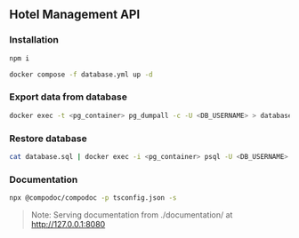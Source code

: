## Hotel Management API

### Installation

```bash
npm i

docker compose -f database.yml up -d
```

### Export data from database
```bash
docker exec -t <pg_container> pg_dumpall -c -U <DB_USERNAME> > database.sql
```

### Restore database
```bash
cat database.sql | docker exec -i <pg_container> psql -U <DB_USERNAME> -d <DB_NAME>
```

### Documentation

```bash
npx @compodoc/compodoc -p tsconfig.json -s
```

> Note: Serving documentation from ./documentation/ at <http://127.0.0.1:8080>
